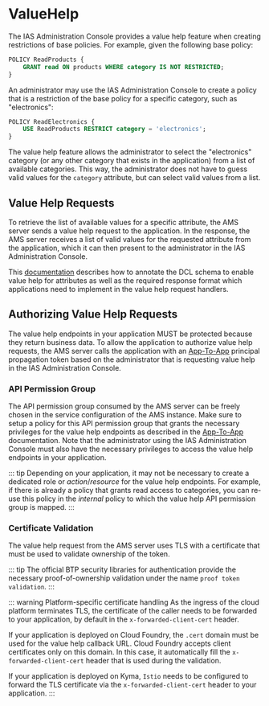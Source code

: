 # ValueHelp

The IAS Administration Console provides a value help feature when creating restrictions of base policies. For example, given the following base policy:

```SQL
POLICY ReadProducts {
    GRANT read ON products WHERE category IS NOT RESTRICTED;
}
```

An administrator may use the IAS Administration Console to create a policy that is a restriction of the base policy for a specific category, such as "electronics":

```SQL
POLICY ReadElectronics {
    USE ReadProducts RESTRICT category = 'electronics';
}
```

The value help feature allows the administrator to select the "electronics" category (or any other category that exists in the application) from a list of available categories. This way, the administrator does not have to guess valid values for the `category` attribute, but can select valid values from a list.

## Value Help Requests

To retrieve the list of available values for a specific attribute, the AMS server sends a value help request to the application. In the response, the AMS server receives a list of valid values for the requested attribute from the application, which it can then present to the administrator in the IAS Administration Console.

<!-- TODO: insert link to AMS Value Help documentation on help.sap.com once available -->
This [documentation]() describes how to annotate the DCL schema to enable value help for attributes as well as the required response format which applications need to implement in the value help request handlers.

## Authorizing Value Help Requests

The value help endpoints in your application MUST be protected because they return business data. To allow the application to authorize value help requests, the AMS server calls the application with an [App-To-App](/concepts/TechnicalCommunication#app-to-app) principal propagation token based on the administrator that is requesting value help in the IAS Administration Console.

### API Permission Group

The API permission group consumed by the AMS server can be freely chosen in the service configuration of the AMS instance.
Make sure to setup a policy for this API permission group that grants the necessary privileges for the value help endpoints as described in the [App-To-App](/concepts/TechnicalCommunication#app-to-app) documentation.
Note that the administrator using the IAS Administration Console must also have the necessary privileges to access the value help endpoints in your application.

::: tip
Depending on your application, it may not be necessary to create a dedicated role or *action*/*resource* for the value help endpoints.
For example, if there is already a policy that grants read access to categories, you can re-use this policy in the *internal* policy to which the value help API permission group is mapped.
:::

### Certificate Validation
The value help request from the AMS server uses TLS with a certificate that must be used to validate ownership of the token.

::: tip
The official BTP security libraries for authentication provide the necessary proof-of-ownership validation under the name `proof token validation`.
:::

::: warning Platform-specific certificate handling
As the ingress of the cloud platform terminates TLS, the certificate of the caller needs to be forwarded to your application, by default in the `x-forwarded-client-cert` header.

If your application is deployed on Cloud Foundry, the `.cert` domain must be used for the value help callback URL.
Cloud Foundry accepts client certificates only on this domain. In this case, it automatically fill the `x-forwarded-client-cert` header that is used during the validation.

If your application is deployed on Kyma, `Istio` needs to be configured to forward the TLS certificate via the `x-forwarded-client-cert` header to your application.
:::